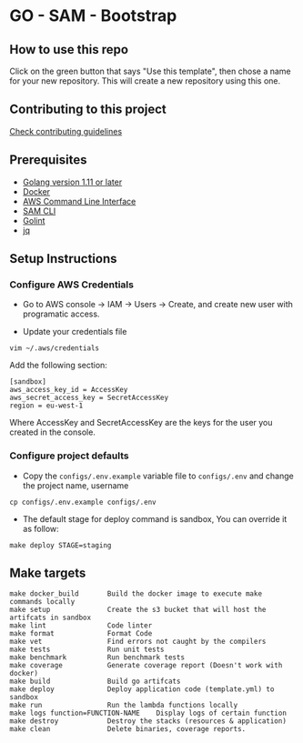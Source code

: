 # GO - SAM - Bootstrap


## How to use this repo

Click on the green button that says "Use this template", then chose a name for your new repository.
This will create a new repository using this one.

## Contributing to this project

[Check contributing guidelines](./contributing.md)


## Prerequisites

* [Golang version 1.11 or later](https://golang.org/doc/install)
* [Docker](https://docs.docker.com/install)
* [AWS Command Line Interface](https://docs.aws.amazon.com/cli/latest/userguide/installing.html)
* [SAM CLI](https://aws.amazon.com/serverless/sam/)
* [Golint](https://github.com/golang/lint)
* [jq](https://stedolan.github.io/jq/)

## Setup Instructions

### Configure AWS Credentials 
- Go to AWS console -> IAM -> Users -> Create, and create new user with programatic access.

- Update your credentials file
```
vim ~/.aws/credentials
```
Add the following section:
```
[sandbox]
aws_access_key_id = AccessKey
aws_secret_access_key = SecretAccessKey
region = eu-west-1
```
Where AccessKey and SecretAccessKey are the keys for the user you created in the console.

### Configure project defaults

- Copy the `configs/.env.example` variable file to `configs/.env` and change the project name, username
```
cp configs/.env.example configs/.env
```

- The default stage for deploy command is sandbox, You can override it as follow:
```
make deploy STAGE=staging
```

## Make targets
```
make docker_build       Build the docker image to execute make commands locally
make setup              Create the s3 bucket that will host the artifcats in sandbox
make lint               Code linter
make format             Format Code
make vet                Find errors not caught by the compilers
make tests              Run unit tests
make benchmark          Run benchmark tests
make coverage           Generate coverage report (Doesn't work with docker)
make build              Build go artifcats
make deploy             Deploy application code (template.yml) to sandbox
make run                Run the lambda functions locally
make logs function=FUNCTION-NAME    Display logs of certain function
make destroy            Destroy the stacks (resources & application)
make clean              Delete binaries, coverage reports.
```
